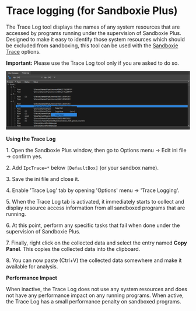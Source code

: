 # Trace logging (for Sandboxie Plus)

The Trace Log tool displays the names of any system resources that are accessed by programs running under the supervision of Sandboxie Plus. Designed to make it easy to identify those system resources which should be excluded from sandboxing, this tool can be used with the [Sandboxie Trace](SandboxieTrace.md) options.

**Important:** Please use the Trace Log tool only if you are asked to do so.

![](../Media/TraceLog.png)

**Using the Trace Log**

1\. Open the Sandboxie Plus window, then go to Options menu -> Edit ini file -> confirm yes.

2\. Add `IpcTrace=*` below `[DefaultBox]` (or your sandbox name).

3\. Save the ini file and close it.

4\. Enable 'Trace Log' tab by opening 'Options' menu -> 'Trace Logging'.

5\. When the Trace Log tab is activated, it immediately starts to collect and display resource access information from all sandboxed programs that are running.

6\. At this point, perform any specific tasks that fail when done under the supervision of Sandboxie Plus.

7\. Finally, right click on the collected data and select the entry named **Copy Panel**. This copies the collected data into the clipboard.

8\. You can now paste (Ctrl+V) the collected data somewhere and make it available for analysis.

**Performance Impact**

When inactive, the Trace Log does not use any system resources and does not have any performance impact on any running programs. When active, the Trace Log has a small performance penalty on sandboxed programs.

